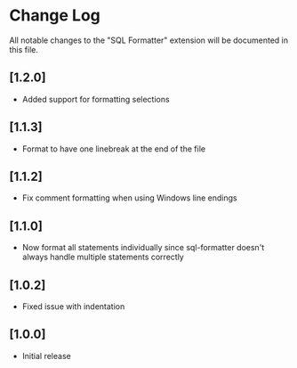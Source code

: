 # Change Log

All notable changes to the "SQL Formatter" extension will be documented in this file.

## [1.2.0]

- Added support for formatting selections

## [1.1.3]

- Format to have one linebreak at the end of the file

## [1.1.2]

- Fix comment formatting when using Windows line endings

## [1.1.0]

- Now format all statements individually since sql-formatter doesn't always handle multiple statements correctly

## [1.0.2]

- Fixed issue with indentation

## [1.0.0]

- Initial release
